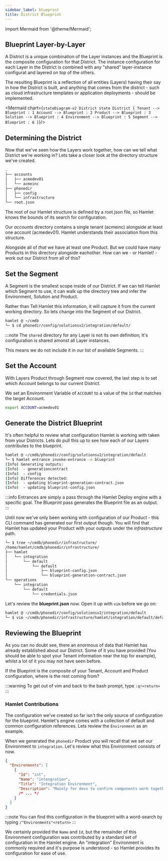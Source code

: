 ```yaml
---
sidebar_label: blueprint
title: District Blueprint
---
```

import Mermaid from '@theme/Mermaid';

## Blueprint Layer-by-Layer

A District is a unique combination of the Layer instances and the Blueprint is the composite configuration for that District. The instance configuration for each Layer in the District is combined with any "shared" layer-instance configurat and layered on top of the others.

The resulting Blueprint is a reflection of all entities (Layers) having their say in how the District is built, and anything that comes from the district - such as cloud infrastructure templates or application deployments - should be implemented.

<Mermaid chart={`
  stateDiagram-v2
  District
  state District {
    Tenant --> Blueprint : 1 Account --> Blueprint : 2 Product --> Blueprint : 3 Solution --> Blueprint : 4 Environment --> Blueprint : 5 Segment --> Blueprint : 6
  }
`}/>

## Determining the District

Now that we've seen how the Layers work together, how can we tell what District we're working in? Lets take a closer look at the directory structure we've created.

```bash
.
├── accounts
│   ├── acmedev01
│   └── acmeinc
├── phonedir
│   ├── config
│   └── infrastructure
└── root.json
```

The root of our Hamlet structure is defined by a root.json file, so Hamlet knows the bounds of its search for configuration.

Our _accounts_ directory contains a single tenant (acmeinc) alongside at least one account (acmedev01). Hamlet understands their association from this structure.

Alongside all of _that_ we have at least one Product. But we could have many Products in this directory alongside eachother. How can we - or Hamlet! - work out our District from all of this?

## Set the Segment

A Segment is the smallest scope inside of our District. If we can tell Hamlet which Segment to use, it can walk up the directory tree and infer the Environment, Solution and Product.

Rather than Tell Hamlet this information, it will capture it from the current working directory. So lets change into the Segment of our District.

```bash
hamlet @ ~/cmdb
└─ $ cd phonedir/config/solutionsv2/integration/default/
```

:::note
The `shared` directory for any Layer is not its own definition; It's configuration is shared amonst all Layer instances.

This means we do not include it in our list of available Segments.
:::

## Set the Account

With Layers Product through Segment now covered, the last step is to set which Account belongs to our current District.

We set an Environment Variable of `ACCOUNT` to a value of the `Id` that matches the target Account.

```bash
export ACCOUNT=acmedev01
```

## Generate the District Blueprint

It's often helpful to review what configuration Hamlet is working with taken from your Districts. Lets do pull this up to see how each of our Layers contributes to the blueprint.

```bash
hamlet @ ~/cmdb/phonedir/config/solutionsv2/integration/default
└─ $ hamlet entrance invoke-entrance -e blueprint
(Info) Generating outputs:
(Info)  - generationcontract
(Info)  - config
(Info) Differences detected:
(Info)  - updating blueprint-generation-contract.json
(Info)  - updating blueprint-config.json
```

:::info
Entrances are simply a pass through the Hamlet Deploy engine with a specific goal. The Blueprint pass generates the Blueprint file as an output.
:::

Until now we've only been working with configuration of our Product - this CLI command has generated our first output though. You will find that Hamlet has updated your Product with your outputs under the _infrastructure_ path.

```bash
└─ $ tree ~/cmdb/phonedir/infrastructure/
/home/hamlet/cmdb/phonedir/infrastructure/
├── hamlet
│   └── integration
│       └── default
│           └── default
│               ├── blueprint-config.json
│               └── blueprint-generation-contract.json
└── operations
    └── integration
        └── default
            └── credentials.json
```

Let's review the **blueprint.json** now. Open it up with `vim` before we go on:

```bash
hamlet @ ~/cmdb/phonedir/config/solutionsv2/integration/default
└─ $ vim ~/cmdb/phonedir/infrastructure/hamlet/integration/default/default/blueprint-config.json
```

## Reviewing the Blueprint

As you can no doubt see, there an enormous of data that Hamlet has already established about our District. Some of it you have provided (You should be able to spot your Tenant information near the top for example), whilst a lot of it you may not have seen before.

If the Blueprint is the composite of your Tenant, Account and Product configuration, where is the rest coming from?

:::warning
To get out of vim and back to the bash prompt, type `:q!<return>`
:::

### Hamlet Contributions

The configuration we've created so far isn't the only source of configuration for the blueprint. Hamlet's engine comes with a collection of default and common configuration references. Lets review the `Environment` as an example.

When we generated the `phonedir` Product you will recall that we set our Environment to `integration`. Let's review what this Environment consists of now.

```json
{
  "Environments": [
    {
      "Id": "int",
      "Name": "intengration",
      "Title": "Integration Environment",
      "Description": "Mainly for devs to confirm components work together"
      /* ... */
    }
  ]
}
```

:::note
You can find this configuration in the blueprint with a word-search by typing `/"Environments"<return>`
:::

We certainly provided the `Name` and `Id`, but the remainder of this Environment configuration was contributed by a standard set of configuration in the Hamlet engine. An "integration" Environment is commonly required and it's purpose is understood - so Hamlet provides its configuration for ease of use.
